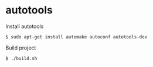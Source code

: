 # autotools

Install autotools
```
$ sudo apt-get install automake autoconf autotools-dev
```

Build project
```
$ ./build.sh
```
